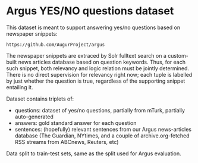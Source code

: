 Argus YES/NO questions dataset
==============================

This dataset is meant to support answering yes/no questions based on newspaper
snippets:

	https://github.com/AugurProject/argus

The newspaper snippets are extraced by Solr fulltext search on a custom-built
news articles database based on question keywords.  Thus, for each such
snippet, both relevancy and logic relation must be jointly determined.  There
is no direct supervision for relevancy right now; each tuple is labelled by
just whether the question is true, regardless of the supporting snippet
entailing it.

Dataset contains triplets of:
  * questions: dataset of yes/no questions, partially from mTurk,
    partially auto-generated
  * answers: gold standard answer for each question
  * sentences: (hopefully) relevant sentences from our Argus news-articles
    database (The Guardian, NYtimes, and a couple of archive.org-fetched RSS
    streams from ABCnews, Reuters, etc)

Data split to train-test sets, same as the split used for Argus evaluation.
